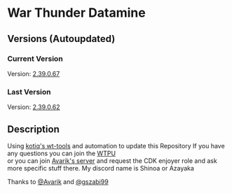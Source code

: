 # War Thunder Datamine

##  Versions (Autoupdated)
### Current Version
Version: [2.39.0.67](aces.vromfs.bin_u/version)
### Last Version
Version: [2.39.0.62](version_store.txt)

## Description
Using [kotiq's wt-tools](https://github.com/kotiq/wt-tools) and automation to update this Repository
If you have any questions you can join the [WTPU](https://discord.gg/qYZjehfMjB)<br>
or you can join [Avarik's server](https://discord.gg/H2SRCxtTGg) and request the CDK enjoyer role and ask more specific stuff there.
My discord name is Shinoa or Azayaka

Thanks to [@Avarik](https://www.youtube.com/channel/UCYGXjAdKYsAXnkt3VDl7PSw) and [@gszabi99](https://github.com/gszabi99/War-Thunder-Datamine) 

